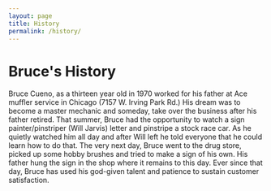 ```yaml
---
layout: page
title: History
permalink: /history/
---
```


Bruce's History
=================================
Bruce Cueno, as a thirteen year old in 1970 worked for his father at Ace muffler
service in Chicago (7157 W. Irving Park Rd.) His dream was to become a master
mechanic and someday, take over the business after his father retired. That summer,
Bruce had the opportunity to watch a sign painter/pinstriper (Will Jarvis) letter and
pinstripe a stock race car. As he quietly watched him all day and after Will left he told
everyone that he could learn how to do that. The very next day, Bruce went to the
drug store, picked up some hobby brushes and tried to make a sign of his own. His
father hung the sign in the shop where it remains to this day. Ever since that day,
Bruce has used his god-given talent and patience to sustain customer satisfaction. 
